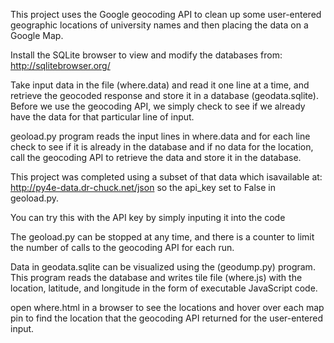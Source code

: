 This project uses the Google geocoding API to clean up some user-entered geographic locations of university names and then placing the data on a Google Map.

Install the SQLite browser to view and modify the databases from: http://sqlitebrowser.org/

Take input data in the file (where.data) and read it one line at a time, and retrieve the geocoded response and store it in a database (geodata.sqlite).
Before we use the geocoding API, we simply check to see if
we already have the data for that particular line of input.

geoload.py program reads the input lines in where.data and for each line check to see if it is already in the database and if no data for the location,
call the geocoding API to retrieve the data and store it in the database.

This project was completed using a subset of that data which isavailable at: http://py4e-data.dr-chuck.net/json so the api_key set to False in 
geoload.py.

You can try this with the API key by simply inputing it into the code

The geoload.py can be stopped at any time, and there is a counter to limit the number of calls to the geocoding API for each run.

Data in geodata.sqlite can be visualized using the (geodump.py) program.  This
program reads the database and writes tile file (where.js) with the location, latitude, and longitude in the form of executable JavaScript code.


open where.html in a browser to see the locations and hover over each map pin to find the location that the
geocoding API returned for the user-entered input. 

